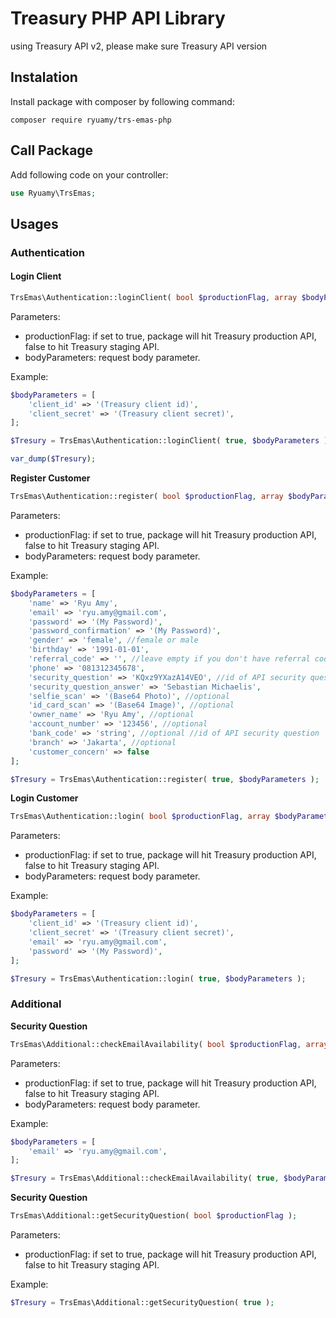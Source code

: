 # Treasury PHP API Library
using Treasury API v2, please make sure Treasury API version



## Instalation
Install package with composer by following command:
```
composer require ryuamy/trs-emas-php
```


## Call Package
Add following code on your controller:
```php
use Ryuamy\TrsEmas;
```


## Usages

### Authentication

#### Login Client
```php
TrsEmas\Authentication::loginClient( bool $productionFlag, array $bodyParameters );
```
Parameters: 
* productionFlag: if set to true, package will hit Treasury production API, false to hit Treasury staging API.
* bodyParameters: request body parameter.

Example: 
```php
$bodyParameters = [
    'client_id' => '(Treasury client id)',
    'client_secret' => '(Treasury client secret)',
];

$Tresury = TrsEmas\Authentication::loginClient( true, $bodyParameters );

var_dump($Tresury);
```

**Register Customer**
```php
TrsEmas\Authentication::register( bool $productionFlag, array $bodyParameters );
```
Parameters: 
* productionFlag: if set to true, package will hit Treasury production API, false to hit Treasury staging API.
* bodyParameters: request body parameter.

Example: 
```php
$bodyParameters = [
    'name' => 'Ryu Amy',
    'email' => 'ryu.amy@gmail.com',
    'password' => '(My Password)',
    'password_confirmation' => '(My Password)',
    'gender' => 'female', //female or male
    'birthday' => '1991-01-01',
    'referral_code' => '', //leave empty if you don't have referral code
    'phone' => '081312345678',
    'security_question' => 'KQxz9YXazA14VEO', //id of API security question
    'security_question_answer' => 'Sebastian Michaelis',
    'selfie_scan' => '(Base64 Photo)', //optional
    'id_card_scan' => '(Base64 Image)', //optional
    'owner_name' => 'Ryu Amy', //optional
    'account_number' => '123456', //optional
    'bank_code' => 'string', //optional //id of API security question
    'branch' => 'Jakarta', //optional
    'customer_concern' => false
];

$Tresury = TrsEmas\Authentication::register( true, $bodyParameters );
```

**Login Customer**
```php
TrsEmas\Authentication::login( bool $productionFlag, array $bodyParameters );
```
Parameters: 
* productionFlag: if set to true, package will hit Treasury production API, false to hit Treasury staging API.
* bodyParameters: request body parameter.

Example: 
```php
$bodyParameters = [
    'client_id' => '(Treasury client id)',
    'client_secret' => '(Treasury client secret)',
    'email' => 'ryu.amy@gmail.com',
    'password' => '(My Password)',
];

$Tresury = TrsEmas\Authentication::login( true, $bodyParameters );
```

### Additional

**Security Question**
```php
TrsEmas\Additional::checkEmailAvailability( bool $productionFlag, array $bodyParameters );
```
Parameters: 
* productionFlag: if set to true, package will hit Treasury production API, false to hit Treasury staging API.
* bodyParameters: request body parameter.

Example: 
```php
$bodyParameters = [
    'email' => 'ryu.amy@gmail.com',
];

$Tresury = TrsEmas\Additional::checkEmailAvailability( true, $bodyParameters );
```

**Security Question**
```php
TrsEmas\Additional::getSecurityQuestion( bool $productionFlag );
```
Parameters: 
* productionFlag: if set to true, package will hit Treasury production API, false to hit Treasury staging API.

Example: 
```php
$Tresury = TrsEmas\Additional::getSecurityQuestion( true );
```